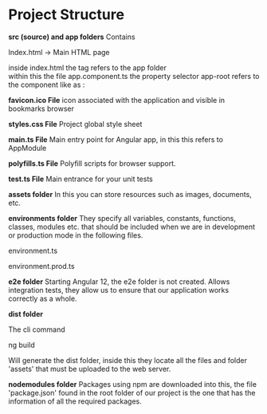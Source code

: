 # Project Structure 
**src (source) and app folders**
Contains

Index.html -> Main HTML page

inside index.html the tag <app-root></app-root> refers to the app folder  
within this the file app.component.ts the property selector app-root refers to the component like as :

**favicon.ico File**
icon associated with the application
and visible in bookmarks browser

**styles.css File**
Project global style sheet

**main.ts File**
Main entry point for Angular app, in this this refers to AppModule

**polyfills.ts File**
Polyfill scripts for browser support.

**test.ts File**
Main entrance for your unit tests

**assets folder**
In this you can store resources such as images, documents, etc.

**environments folder**
They specify all variables, constants, functions, classes, modules etc. that should be included when we are in development or production mode in the following files.

environment.ts

environment.prod.ts 

**e2e folder**
Starting Angular 12, the e2e folder is not created.
Allows integration tests, they allow us to ensure that our application works correctly as a whole.

**dist folder**

The cli command 

ng build 

Will generate the dist folder, inside this they locate all the files and folder 'assets' that must be uploaded to the web server.

**nodemodules folder**
Packages using npm are downloaded into this, the file 'package.json' found in the root folder of our project is the one that has the information of all the required packages.

